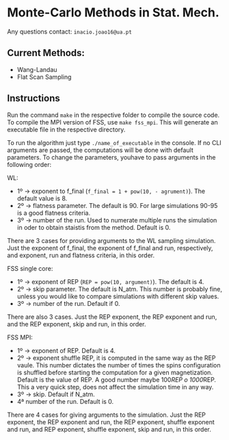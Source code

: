 # Monte-Carlo Methods in Stat. Mech.

Any questions contact: ```inacio.joao16@ua.pt```

## Current Methods:
 * Wang-Landau
 * Flat Scan Sampling

## Instructions

Run the command ```make``` in the respective folder to compile the source code. To compile the MPI version of FSS, use ```make fss_mpi```. This will generate an executable file in the respective directory. 

To run the algorithm just type ```./name_of_executable``` in the console. If no CLI arguments are passed, the computations will be done with default parameters. To change the parameters, youhave to pass arguments in the following order:

WL:
  * 1º -> exponent to f_final (```f_final = 1 + pow(10, - agrument)```). The default value is 8.
  * 2º -> flatness parameter. The default is 90. For large simulations 90-95 is a good flatness criteria. 
  * 3º -> number of the run. Used to numerate multiple runs the simulation in oder to obtain staistis from the method. Default is 0. 
	
There are 3 cases for providing arguments to the WL sampling simulation. Just the exponent of f_final, the exponent of f_final and run, respectively, and exponent, run and flatness criteria, in this order.

FSS single core:
  * 1º -> exponent of REP (```REP = pow(10, argument)```). The default is 4.
  * 2º -> skip parameter. The default is N_atm. This number is probably fine, unless you would like to compare simulations with different skip values. 
  * 3º -> number of the run. Default if 0.
	
There are also 3 cases. Just the REP exponent, the REP exponent and run, and the REP exponent, skip and run, in this order.

FSS MPI:
  * 1º -> exponent of REP. Default is 4.
  * 2º -> exponent shuffle REP, it is computed in the same way as the REP vaule. This number dictates the number of times the spins configuration is shuffled before starting the computation for a given magnetization. Default is the value of REP. A good number maybe 100*REP o 1000*REP. This a very quick step, does not affect the simulation time in any way.
  * 3º -> skip. Default if N_atm.
  * 4ª number of the run. Default is 0.

There are 4 cases for giving arguments to the simulation. Just the REP exponent, the REP exponent and run, the REP exponent, shuffle exponent and run, and REP exponent, shuffle exponent, skip and run, in this order. 






		

